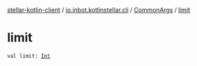 [stellar-kotlin-client](../../index.md) / [io.inbot.kotlinstellar.cli](../index.md) / [CommonArgs](index.md) / [limit](./limit.md)

# limit

`val limit: `[`Int`](https://kotlinlang.org/api/latest/jvm/stdlib/kotlin/-int/index.html)